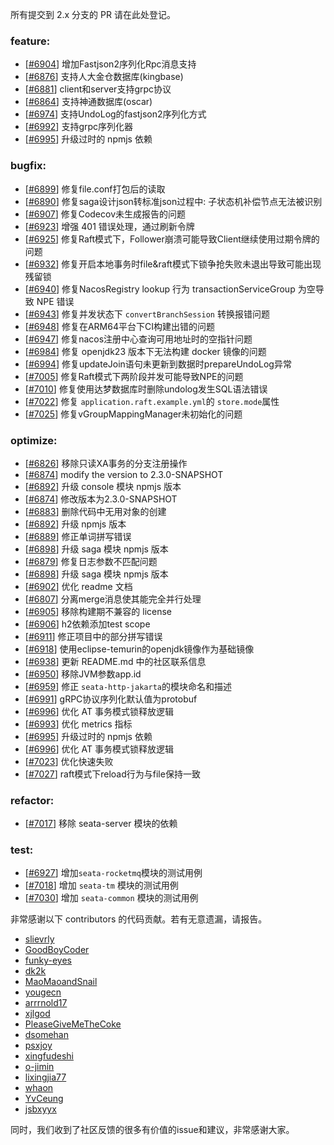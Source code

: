 所有提交到 2.x 分支的 PR 请在此处登记。

<!-- 请根据PR的类型添加 `变更记录` 到以下对应位置(feature/bugfix/optimize/test) 下 -->

### feature:
- [[#6904](https://github.com/apache/incubator-seata/pull/6904)] 增加Fastjson2序列化Rpc消息支持
- [[#6876](https://github.com/apache/incubator-seata/pull/6876)] 支持人大金仓数据库(kingbase)
- [[#6881](https://github.com/apache/incubator-seata/pull/6881)] client和server支持grpc协议
- [[#6864](https://github.com/apache/incubator-seata/pull/6864)] 支持神通数据库(oscar)
- [[#6974](https://github.com/apache/incubator-seata/pull/6974)] 支持UndoLog的fastjson2序列化方式
- [[#6992](https://github.com/apache/incubator-seata/pull/6992)] 支持grpc序列化器
- [[#6995](https://github.com/apache/incubator-seata/pull/6995)] 升级过时的 npmjs 依赖

### bugfix:
- [[#6899](https://github.com/apache/incubator-seata/pull/6899)] 修复file.conf打包后的读取
- [[#6890](https://github.com/apache/incubator-seata/pull/6890)] 修复saga设计json转标准json过程中: 子状态机补偿节点无法被识别
- [[#6907](https://github.com/apache/incubator-seata/pull/6907)] 修复Codecov未生成报告的问题
- [[#6923](https://github.com/apache/incubator-seata/pull/6923)] 增强 401 错误处理，通过刷新令牌
- [[#6925](https://github.com/apache/incubator-seata/pull/6925)] 修复Raft模式下，Follower崩溃可能导致Client继续使用过期令牌的问题
- [[#6932](https://github.com/apache/incubator-seata/pull/6932)] 修复开启本地事务时file&raft模式下锁争抢失败未退出导致可能出现残留锁
- [[#6940](https://github.com/apache/incubator-seata/pull/6940)] 修复NacosRegistry lookup 行为 transactionServiceGroup 为空导致 NPE 错误
- [[#6943](https://github.com/apache/incubator-seata/pull/6943)] 修复并发状态下 `convertBranchSession` 转换报错问题
- [[#6948](https://github.com/apache/incubator-seata/pull/6948)] 修复在ARM64平台下CI构建出错的问题
- [[#6947](https://github.com/apache/incubator-seata/pull/6947)] 修复nacos注册中心查询可用地址时的空指针问题
- [[#6984](https://github.com/apache/incubator-seata/pull/6984)] 修复 openjdk23 版本下无法构建 docker 镜像的问题
- [[#6994](https://github.com/apache/incubator-seata/pull/6994)] 修复updateJoin语句未更新到数据时prepareUndoLog异常
- [[#7005](https://github.com/apache/incubator-seata/pull/7005)] 修复Raft模式下两阶段并发可能导致NPE的问题
- [[#7010](https://github.com/apache/incubator-seata/pull/7010)] 修复使用达梦数据库时删除undolog发生SQL语法错误
- [[#7022](https://github.com/apache/incubator-seata/pull/7022)] 修复 `application.raft.example.yml`的 `store.mode`属性
- [[#7025](https://github.com/apache/incubator-seata/pull/7025)] 修复vGroupMappingManager未初始化的问题

### optimize:
- [[#6826](https://github.com/apache/incubator-seata/pull/6826)] 移除只读XA事务的分支注册操作
- [[#6874](https://github.com/apache/incubator-seata/pull/6874)] modify the version to 2.3.0-SNAPSHOT
- [[#6892](https://github.com/apache/incubator-seata/pull/6892)] 升级 console 模块 npmjs 版本
- [[#6874](https://github.com/apache/incubator-seata/pull/6874)] 修改版本为2.3.0-SNAPSHOT
- [[#6883](https://github.com/apache/incubator-seata/pull/6874)] 删除代码中无用对象的创建
- [[#6892](https://github.com/apache/incubator-seata/pull/6892)] 升级 npmjs 版本
- [[#6889](https://github.com/apache/incubator-seata/pull/6889)] 修正单词拼写错误
- [[#6898](https://github.com/apache/incubator-seata/pull/6898)] 升级 saga 模块 npmjs 版本
- [[#6879](https://github.com/apache/incubator-seata/pull/6879)] 修复日志参数不匹配问题
- [[#6898](https://github.com/apache/incubator-seata/pull/6898)] 升级 saga 模块 npmjs 版本 
- [[#6902](https://github.com/apache/incubator-seata/pull/6900)] 优化 readme 文档
- [[#6807](https://github.com/apache/incubator-seata/pull/6807)] 分离merge消息使其能完全并行处理
- [[#6905](https://github.com/apache/incubator-seata/pull/6905)] 移除构建期不兼容的 license
- [[#6906](https://github.com/apache/incubator-seata/pull/6906)] h2依赖添加test scope
- [[#6911](https://github.com/apache/incubator-seata/pull/6911)] 修正项目中的部分拼写错误
- [[#6918](https://github.com/apache/incubator-seata/pull/6918)] 使用eclipse-temurin的openjdk镜像作为基础镜像
- [[#6938](https://github.com/apache/incubator-seata/pull/6938)] 更新 README.md 中的社区联系信息
- [[#6950](https://github.com/apache/incubator-seata/pull/6950)] 移除JVM参数app.id
- [[#6959](https://github.com/apache/incubator-seata/pull/6959)] 修正 `seata-http-jakarta`的模块命名和描述
- [[#6991](https://github.com/apache/incubator-seata/pull/6991)] gRPC协议序列化默认值为protobuf
- [[#6996](https://github.com/apache/incubator-seata/pull/6996)] 优化 AT 事务模式锁释放逻辑
- [[#6993](https://github.com/apache/incubator-seata/pull/6993)] 优化 metrics 指标
- [[#6995](https://github.com/apache/incubator-seata/pull/6995)] 升级过时的 npmjs 依赖
- [[#6996](https://github.com/apache/incubator-seata/pull/6996)] 优化 AT 事务模式锁释放逻辑
- [[#7023](https://github.com/apache/incubator-seata/pull/7023)] 优化快速失败
- [[#7027](https://github.com/apache/incubator-seata/pull/7027)] raft模式下reload行为与file保持一致

### refactor:
- [[#7017](https://github.com/apache/incubator-seata/pull/7017)] 移除 seata-server 模块的依赖


### test:
- [[#6927](https://github.com/apache/incubator-seata/pull/6927)] 增加`seata-rocketmq`模块的测试用例
- [[#7018](https://github.com/apache/incubator-seata/pull/7018)] 增加 `seata-tm` 模块的测试用例
- [[#7030](https://github.com/apache/incubator-seata/pull/7030)] 增加 `seata-common` 模块的测试用例



非常感谢以下 contributors 的代码贡献。若有无意遗漏，请报告。

<!-- 请确保您的 GitHub ID 在以下列表中 -->
- [slievrly](https://github.com/slievrly)
- [GoodBoyCoder](https://github.com/GoodBoyCoder)
- [funky-eyes](https://github.com/funky-eyes)
- [dk2k](https://github.com/dk2k)
- [MaoMaoandSnail](https://github.com/MaoMaoandSnail)
- [yougecn](https://github.com/yougecn)
- [arrrnold17](https://github.com/arrrnold17)
- [xjlgod](https://github.com/xjlgod)
- [PleaseGiveMeTheCoke](https://github.com/PleaseGiveMeTheCoke)
- [dsomehan](https://github.com/dsomehan)
- [psxjoy](https://github.com/psxjoy)
- [xingfudeshi](https://github.com/xingfudeshi)
- [o-jimin](https://github.com/o-jimin)
- [lixingjia77](https://github.com/lixingjia77)
- [whaon](https://github.com/whaon)
- [YvCeung](https://github.com/YvCeung)
- [jsbxyyx](https://github.com/jsbxyyx)


同时，我们收到了社区反馈的很多有价值的issue和建议，非常感谢大家。

